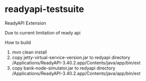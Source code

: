 # readyapi-testsuite
ReadyAPI Extension

Due to current limitation of ready api

How to build
1. mvn clean install
2. copy jetty-virtual-service-version.jar to redyapi directory /Applications/ReadyAPI-3.40.2.app/Contents/java/app/bin/ext
3. copy bank-node-simulator.jar to redyapi directory /Applications/ReadyAPI-3.40.2.app/Contents/java/app/bin/ext


 


